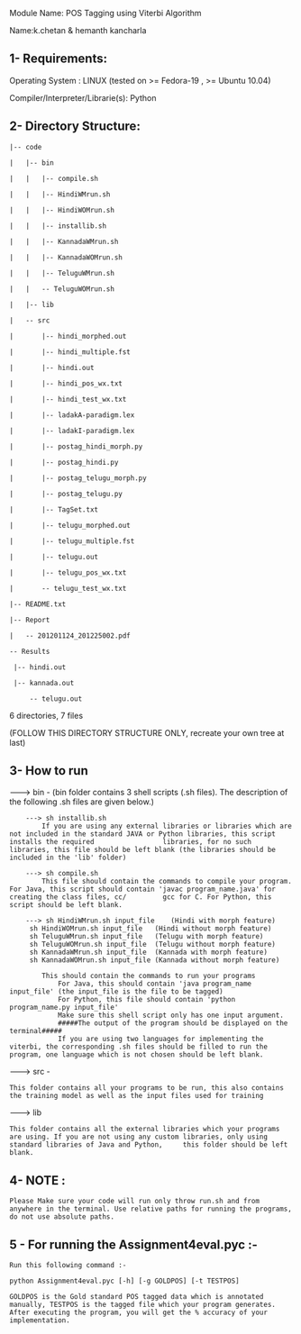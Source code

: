 Module Name: POS Tagging using Viterbi Algorithm

Name:k.chetan & hemanth kancharla


1- Requirements:
----------------
 Operating System               :       LINUX (tested on >= Fedora-19 , >= Ubuntu 10.04)

 Compiler/Interpreter/Librarie(s):      Python

2- Directory Structure:
-----------------------
	|-- code

	|   |-- bin

	|   |   |-- compile.sh

	|   |   |-- HindiWMrun.sh

	|   |   |-- HindiWOMrun.sh

	|   |   |-- installib.sh

	|   |   |-- KannadaWMrun.sh

	|   |   |-- KannadaWOMrun.sh

	|   |   |-- TeluguWMrun.sh

	|   |   -- TeluguWOMrun.sh

	|   |-- lib

	|   -- src

	|       |-- hindi_morphed.out

	|       |-- hindi_multiple.fst

	|       |-- hindi.out

	|       |-- hindi_pos_wx.txt

	|       |-- hindi_test_wx.txt

	|       |-- ladakA-paradigm.lex

	|       |-- ladakI-paradigm.lex

	|       |-- postag_hindi_morph.py

	|       |-- postag_hindi.py

	|       |-- postag_telugu_morph.py

	|       |-- postag_telugu.py

	|       |-- TagSet.txt

	|       |-- telugu_morphed.out

	|       |-- telugu_multiple.fst

	|       |-- telugu.out

	|       |-- telugu_pos_wx.txt

	|       -- telugu_test_wx.txt

	|-- README.txt

	|-- Report

	|   -- 201201124_201225002.pdf

	-- Results

   	 |-- hindi.out
    
   	 |-- kannada.out
    
    	 -- telugu.out
    

6 directories, 7 files                
                      
(FOLLOW THIS DIRECTORY STRUCTURE ONLY, recreate your own tree at last)


3- How to run
---------------
   ---> bin - (bin folder contains 3 shell scripts (.sh files). The description of the following .sh files are given below.)

        ---> sh installib.sh 
			If you are using any external libraries or libraries which are not included in the standard JAVA or Python libraries, this script installs the required 				libraries, for no such libraries, this file should be left blank (the libraries should be included in the 'lib' folder)

        ---> sh compile.sh 
			This file should contain the commands to compile your program. For Java, this script should contain 'javac program_name.java' for creating the class files, cc/			gcc for C. For Python, this script should be left blank.

        ---> sh HindiWMrun.sh input_file	(Hindi with morph feature)
	     sh HindiWOMrun.sh input_file	(Hindi without morph feature)
	     sh TeluguWMrun.sh input_file	(Telugu with morph feature)
	     sh TeluguWOMrun.sh input_file	(Telugu without morph feature)
	     sh KannadaWMrun.sh input_file	(Kannada with morph feature)
	     sh KannadaWOMrun.sh input_file	(Kannada without morph feature)	
             
			This should contain the commands to run your programs
				For Java, this should contain 'java program_name input_file' (the input_file is the file to be tagged)
				For Python, this file should contain 'python program_name.py input_file'
				Make sure this shell script only has one input argument.
				#####The output of the program should be displayed on the terminal#####
				If you are using two languages for implementing the viterbi, the corresponding .sh files should be filled to run the program, one language which is not chosen should be left blank.
   
   ---> src - 
	
	This folder contains all your programs to be run, this also contains the training model as well as the input files used for training
   
   ---> lib 
	
	This folder contains all the external libraries which your programs are using. If you are not using any custom libraries, only using standard libraries of Java and Python, 	this folder should be left blank.


4- NOTE :
--------------

	Please Make sure your code will run only throw run.sh and from anywhere in the terminal. Use relative paths for running the programs, do not use absolute paths.

5 - For running the Assignment4eval.pyc :-
----------------------------------------------

	Run this following command :-
		
	python Assignment4eval.pyc [-h] [-g GOLDPOS] [-t TESTPOS]
	
	GOLDPOS is the Gold standard POS tagged data which is annotated manually, TESTPOS is the tagged file which your program generates.
	After executing the program, you will get the % accuracy of your implementation.

